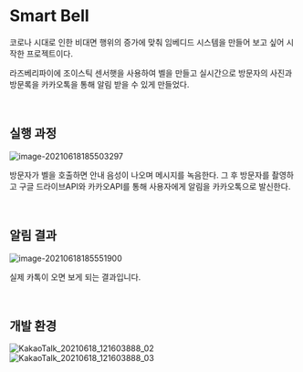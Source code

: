 # Smart Bell

코로나 시대로 인한 비대면 행위의 증가에 맞춰 임베디드 시스템을 만들어 보고 싶어 시작한 프로젝트이다.

라즈베리파이에 조이스틱 센서햇을 사용하여 벨을 만들고 실시간으로 방문자의 사진과 방문록을 카카오톡을 통해 알림 받을 수 있게 만들었다.

<br/>



## 실행 과정

![image-20210618185503297](https://user-images.githubusercontent.com/57481424/122571464-b887c500-d087-11eb-90b9-2fed70c3283b.png)


방문자가 벨을 호출하면 안내 음성이 나오며 메시지를 녹음한다. 그 후 방문자를 촬영하고 구글 드라이브API와 카카오API를 통해 사용자에게 알림을 카카오톡으로 발신한다.

<br/>

## 알림 결과

![image-20210618185551900](https://user-images.githubusercontent.com/57481424/122571498-c0e00000-d087-11eb-8a68-7c7218ea38b3.png)


실제 카톡이 오면 보게 되는 결과입니다.

<br/>


## 개발 환경

![KakaoTalk_20210618_121603888_02](https://user-images.githubusercontent.com/57481424/122571624-e2d98280-d087-11eb-939c-4066ecc5a30a.jpg)
![KakaoTalk_20210618_121603888_03](https://user-images.githubusercontent.com/57481424/122571638-e53bdc80-d087-11eb-94d6-0d62374c9f29.jpg)

